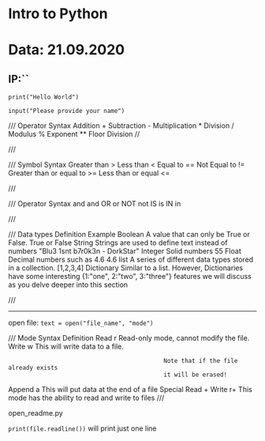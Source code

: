 # Intro to Python
# Data: 21.09.2020

IP:``
-----------

`print("Hello World")`

`input("Please provide your name")`

///
Operator					Syntax
Addition					+
Subtraction					-
Multiplication				*
Division					/
Modulus						%
Exponent					**
Floor Division				//

///


///
Symbol						Syntax
Greater than				>
Less than					<
Equal to 					==
Not Equal to 				!=
Greater than or equal to	>=
Less than or equal 			<=

///


///
Operator					Syntax
and 						and
OR 							or
NOT 						not
IS 							is
IN 							in

///


///
Data types 								Definition 										Example
Boolean					A value that can only be True or False.						True or False
String 				Strings are used to define text instead of numbers		"Blu3 1snt b7r0k3n - DorkStar"
Integer								Solid numbers										55
Float						Decimal numbers such as 4.6									4.6
list 			A series of different data types stored in a collection.				[1,2,3,4]
Dictionary		Similar to a list. However, Dictionaries have some interesting 		{1:"one", 2:"two", 3:"three"}
				features we will discuss as you delve deeper into this section
	

///

-------

open file: `text = open("file_name", "mode")` 

///
Mode 					Syntax 						Definition
Read 						r 					Read-only mode, cannot
												modify the file.
Write 						w 					This will write data to a file.

												Note that if the file already exists
												it will be erased!
Append						a 					This will put data at the end of a file
Special Read + Write  		r+					This mode has the ability to read and write to files
///

open_readme.py

`print(file.readline())` will print just one line